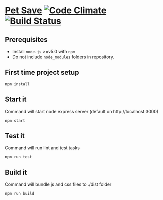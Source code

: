 # [Pet Save](http://petsave.azurewebsites.net) [![Code Climate](https://codeclimate.com/github/longchiwen/petsave/badges/gpa.svg)](https://codeclimate.com/github/longchiwen/petsave) [![Build Status](https://travis-ci.org/longchiwen/petsave.svg?branch=master)](https://travis-ci.org/longchiwen/petsave)

## Prerequisites ##
- Install `node.js` >=v5.0 with `npm`
- Do not include `node_modules` folders in repository.


## First time project setup ##
```
npm install
```

## Start it ##
Command will start node express server (default on http://localhost:3000)
```
npm start
```

## Test it ##
Command will run lint and test tasks
```
npm run test
```

## Build it ##
Command will bundle js and css files to ./dist folder
```
npm run build
```
